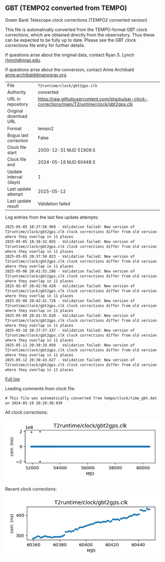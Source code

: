 
## GBT (TEMPO2 converted from TEMPO)

Green Bank Telescope clock corrections (TEMPO2 converted version)

This file is automativally converted from the TEMPO-format GBT
clock corrections, which are obtained directly from the observatory.
Thus these can be expected to be fully up to date. Please see the
GBT clock corrections file entry for further details.

If questions arise about the original data, contact Ryan S. Lynch
<rlynch@nrao.edu>.

If questions arise about the conversion, contact Anne Archibald
<anne.archibald@nanograv.org>.

|     |     |
|:--- |:--- |
| File | `T2runtime/clock/gbt2gps.clk` |
| Authority | converted |
| URL in repository | <https://raw.githubusercontent.com/ipta/pulsar-clock-corrections/main/T2runtime/clock/gbt2gps.clk> |
| Original download URL | <None> |
| Format | tempo2 |
| Bogus last correction | False |
| Clock file start | 2000-12-31 MJD 51909.5 |
| Clock file end | 2024-05-18 MJD 60448.5 |
| Update interval (days) | 1 |
| Last update attempt | 2025-05-12 |
| Last update result | Validation failed |

Log entries from the last few update attempts:
```
2025-05-05 18:37:58.969 - Validation failed: New version of T2runtime/clock/gbt2gps.clk clock corrections differ from old version where they overlap in 11 places
2025-05-05 18:38:32.855 - Validation failed: New version of T2runtime/clock/gbt2gps.clk clock corrections differ from old version where they overlap in 11 places
2025-05-05 20:37:50.823 - Validation failed: New version of T2runtime/clock/gbt2gps.clk clock corrections differ from old version where they overlap in 11 places
2025-05-06 20:41:53.286 - Validation failed: New version of T2runtime/clock/gbt2gps.clk clock corrections differ from old version where they overlap in 11 places
2025-05-07 20:42:58.428 - Validation failed: New version of T2runtime/clock/gbt2gps.clk clock corrections differ from old version where they overlap in 11 places
2025-05-08 20:42:41.728 - Validation failed: New version of T2runtime/clock/gbt2gps.clk clock corrections differ from old version where they overlap in 11 places
2025-05-09 20:41:35.620 - Validation failed: New version of T2runtime/clock/gbt2gps.clk clock corrections differ from old version where they overlap in 11 places
2025-05-10 20:37:57.337 - Validation failed: New version of T2runtime/clock/gbt2gps.clk clock corrections differ from old version where they overlap in 11 places
2025-05-11 20:38:19.050 - Validation failed: New version of T2runtime/clock/gbt2gps.clk clock corrections differ from old version where they overlap in 11 places
2025-05-12 20:38:43.627 - Validation failed: New version of T2runtime/clock/gbt2gps.clk clock corrections differ from old version where they overlap in 11 places
```
[Full log](https://raw.githubusercontent.com/ipta/pulsar-clock-corrections/main/log/T2runtime/clock/gbt2gps.clk.log)

Leading comments from clock file:

    # This file was automatically converted from tempo/clock/time_gbt.dat on 2024-05-19 20:29:30.939



All clock corrections:

![plot of all clock corrections](gbt2gps.clk.png "All corrections")

Recent clock corrections:

![plot of recent clock corrections](gbt2gps.clk.short.png "Recent corrections")

